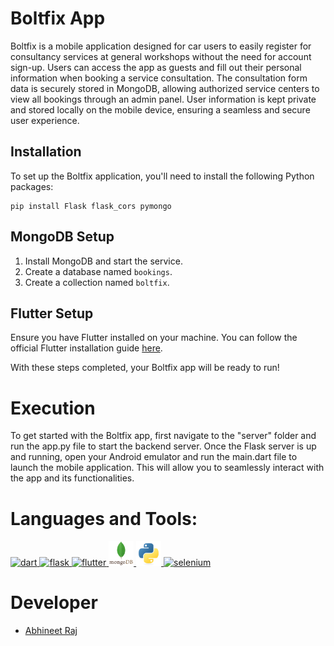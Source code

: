 # Boltfix App


Boltfix is a mobile application designed for car users to easily register for consultancy services at general workshops without the need for account sign-up. Users can access the app as guests and fill out their personal information when booking a service consultation. The consultation form data is securely stored in MongoDB, allowing authorized service centers to view all bookings through an admin panel. User information is kept private and stored locally on the mobile device, ensuring a seamless and secure user experience.

## Installation

To set up the Boltfix application, you'll need to install the following Python packages:

```
pip install Flask flask_cors pymongo
```

## MongoDB Setup

1. Install MongoDB and start the service.
2. Create a database named `bookings`.
3. Create a collection named `boltfix`.

## Flutter Setup

Ensure you have Flutter installed on your machine. You can follow the official Flutter installation guide [here](https://flutter.dev/docs/get-started/install).

With these steps completed, your Boltfix app will be ready to run!


# Execution

To get started with the Boltfix app, first navigate to the "server" folder and run the app.py file to start the backend server. Once the Flask server is up and running, open your Android emulator and run the main.dart file to launch the mobile application. This will allow you to seamlessly interact with the app and its functionalities.

# Languages and Tools:

<p align="left"> <a href="https://dart.dev" target="_blank" rel="noreferrer"> <img src="https://www.vectorlogo.zone/logos/dartlang/dartlang-icon.svg" alt="dart" width="40" height="40"/> </a> <a href="https://flask.palletsprojects.com/" target="_blank" rel="noreferrer"> <img src="https://www.vectorlogo.zone/logos/pocoo_flask/pocoo_flask-icon.svg" alt="flask" width="40" height="40"/> </a> <a href="https://flutter.dev" target="_blank" rel="noreferrer"> <img src="https://www.vectorlogo.zone/logos/flutterio/flutterio-icon.svg" alt="flutter" width="40" height="40"/> </a> <a href="https://www.mongodb.com/" target="_blank" rel="noreferrer"> <img src="https://raw.githubusercontent.com/devicons/devicon/master/icons/mongodb/mongodb-original-wordmark.svg" alt="mongodb" width="40" height="40"/> </a> <a href="https://www.python.org" target="_blank" rel="noreferrer"> <img src="https://raw.githubusercontent.com/devicons/devicon/master/icons/python/python-original.svg" alt="python" width="40" height="40"/> </a> <a href="https://www.selenium.dev" target="_blank" rel="noreferrer"> <img src="https://raw.githubusercontent.com/detain/svg-logos/780f25886640cef088af994181646db2f6b1a3f8/svg/selenium-logo.svg" alt="selenium" width="40" height="40"/> </a> </p>

# Developer
*   [Abhineet Raj](https://github.com/abhineetraj1)